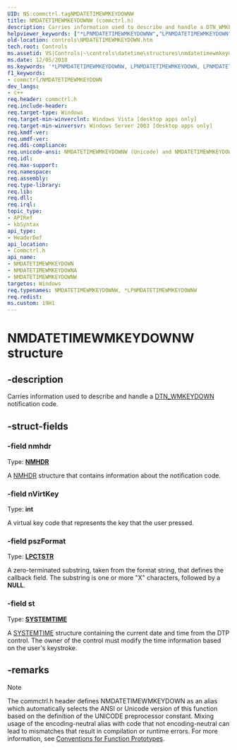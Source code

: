 ```yaml
---
UID: NS:commctrl.tagNMDATETIMEWMKEYDOWNW
title: NMDATETIMEWMKEYDOWNW (commctrl.h)
description: Carries information used to describe and handle a DTN_WMKEYDOWN notification code.
helpviewer_keywords: ["*LPNMDATETIMEWMKEYDOWNW","LPNMDATETIMEWMKEYDOWN","LPNMDATETIMEWMKEYDOWN structure pointer [Windows Controls]","NMDATETIMEWMKEYDOWN","NMDATETIMEWMKEYDOWN structure [Windows Controls]","NMDATETIMEWMKEYDOWNA","NMDATETIMEWMKEYDOWNW","_win32_NMDATETIMEWMKEYDOWN","_win32_NMDATETIMEWMKEYDOWN_cpp","commctrl/LPNMDATETIMEWMKEYDOWN","commctrl/NMDATETIMEWMKEYDOWN","commctrl/NMDATETIMEWMKEYDOWNA","commctrl/NMDATETIMEWMKEYDOWNW","controls.NMDATETIMEWMKEYDOWN","controls._win32_NMDATETIMEWMKEYDOWN"]
old-location: controls\NMDATETIMEWMKEYDOWN.htm
tech.root: Controls
ms.assetid: VS|Controls|~\controls\datetime\structures\nmdatetimewmkeydown.htm
ms.date: 12/05/2018
ms.keywords: '*LPNMDATETIMEWMKEYDOWNW, LPNMDATETIMEWMKEYDOWN, LPNMDATETIMEWMKEYDOWN structure pointer [Windows Controls], NMDATETIMEWMKEYDOWN, NMDATETIMEWMKEYDOWN structure [Windows Controls], NMDATETIMEWMKEYDOWNA, NMDATETIMEWMKEYDOWNW, _win32_NMDATETIMEWMKEYDOWN, _win32_NMDATETIMEWMKEYDOWN_cpp, commctrl/LPNMDATETIMEWMKEYDOWN, commctrl/NMDATETIMEWMKEYDOWN, commctrl/NMDATETIMEWMKEYDOWNA, commctrl/NMDATETIMEWMKEYDOWNW, controls.NMDATETIMEWMKEYDOWN, controls._win32_NMDATETIMEWMKEYDOWN'
f1_keywords:
- commctrl/NMDATETIMEWMKEYDOWN
dev_langs:
- c++
req.header: commctrl.h
req.include-header: 
req.target-type: Windows
req.target-min-winverclnt: Windows Vista [desktop apps only]
req.target-min-winversvr: Windows Server 2003 [desktop apps only]
req.kmdf-ver: 
req.umdf-ver: 
req.ddi-compliance: 
req.unicode-ansi: NMDATETIMEWMKEYDOWNW (Unicode) and NMDATETIMEWMKEYDOWNA (ANSI)
req.idl: 
req.max-support: 
req.namespace: 
req.assembly: 
req.type-library: 
req.lib: 
req.dll: 
req.irql: 
topic_type:
- APIRef
- kbSyntax
api_type:
- HeaderDef
api_location:
- Commctrl.h
api_name:
- NMDATETIMEWMKEYDOWN
- NMDATETIMEWMKEYDOWNA
- NMDATETIMEWMKEYDOWNW
targetos: Windows
req.typenames: NMDATETIMEWMKEYDOWNW, *LPNMDATETIMEWMKEYDOWNW
req.redist: 
ms.custom: 19H1
---
```


# NMDATETIMEWMKEYDOWNW structure


## -description


Carries information used to describe and handle a <a href="https://docs.microsoft.com/windows/desktop/Controls/dtn-wmkeydown">DTN_WMKEYDOWN</a> notification code. 


## -struct-fields




### -field nmhdr

Type: <b><a href="https://docs.microsoft.com/windows/desktop/api/richedit/ns-richedit-nmhdr">NMHDR</a></b>

A <a href="https://docs.microsoft.com/windows/desktop/api/richedit/ns-richedit-nmhdr">NMHDR</a> structure that contains information about the notification code. 


### -field nVirtKey

Type: <b>int</b>

A virtual key code that represents the key that the user pressed. 


### -field pszFormat

Type: <b><a href="https://docs.microsoft.com/windows/desktop/WinProg/windows-data-types">LPCTSTR</a></b>

A zero-terminated substring, taken from the format string, that defines the callback field. The substring is one or more "X" characters, followed by a <b>NULL</b>. 


### -field st

Type: <b><a href="https://docs.microsoft.com/windows/desktop/api/minwinbase/ns-minwinbase-systemtime">SYSTEMTIME</a></b>

A <a href="https://docs.microsoft.com/windows/desktop/api/minwinbase/ns-minwinbase-systemtime">SYSTEMTIME</a> structure containing the current date and time from the DTP control. The owner of the control must modify the time information based on the user's keystroke. 

## -remarks

> [!NOTE]
> The commctrl.h header defines NMDATETIMEWMKEYDOWN as an alias which automatically selects the ANSI or Unicode version of this function based on the definition of the UNICODE preprocessor constant. Mixing usage of the encoding-neutral alias with code that not encoding-neutral can lead to mismatches that result in compilation or runtime errors. For more information, see [Conventions for Function Prototypes](/windows/win32/intl/conventions-for-function-prototypes).

